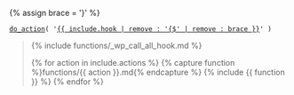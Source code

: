 {% assign brace = '}' %}
<p><code><a href="https://developer.wordpress.org/reference/functions/do_action/">do_action</a>( '<a href="https://developer.wordpress.org/reference/hooks/{{ include.hook }}/">{{ include.hook | remove : '{$' | remove : brace }}</a>' )</code></p>

<blockquote>

{% include functions/_wp_call_all_hook.md %}

{% for action in include.actions %}
  {% capture function %}functions/{{ action }}.md{% endcapture %}
  {% include {{ function }} %}
{% endfor %}

</blockquote>